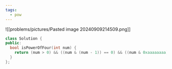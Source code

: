 ```yaml
---
tags:
  - pow
---
```

![[problems/pictures/Pasted image 20240909214509.png]]

```c++
class Solution {  
public:  
  bool isPowerOfFour(int num) {  
    return (num > 0) && ((num & (num - 1)) == 0) && ((num & 0xaaaaaaaa) == 0);  
  }  
};
```
